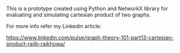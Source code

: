 This is a prototype created using Python and NetworkX library for evaluating and simulating cartesian product of two graphs.

 For more info refer my Linkedin article:
 
 https://www.linkedin.com/pulse/graph-theory-101-part13-cartesian-product-rajib-rajkhowa/
